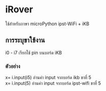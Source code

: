 # iRover
  ใช้สำหรับภาษา microPython ipst-WiFi + iKB
## การระบุขาใช้งาน
i0 - i7 เรียกใช้ pin บนบอร์ด iKB <br>
### ตัวอย่าง
  x= i.input(i5)   อ่านค่า input จากบอร์ด ikb ขาที่ 5 <br>
  x= i.input(5)   อ่านค่า input จากบอร์ด ipst-wifi ขาที่ 5

  

